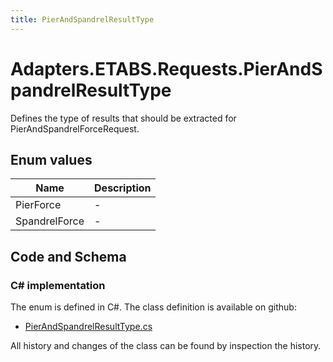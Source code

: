 ```yaml
---
title: PierAndSpandrelResultType
---
```


# Adapters.ETABS.Requests.PierAndSpandrelResultType

Defines the type of results that should be extracted for PierAndSpandrelForceRequest.

## Enum values

| Name            | Description                                                    |
|-----------------|----------------------------------------------------------------|
| PierForce |  -  |
| SpandrelForce |  -  |


## Code and Schema

### C# implementation

The enum is defined in C#. The class definition is available on github:

- [PierAndSpandrelResultType.cs](https://github.com/BHoM/ETABS_Toolkit/blob/develop/ETABS_oM/Requests/Enum/PierAndSpandrelResultType.cs)

All history and changes of the class can be found by inspection the history.
